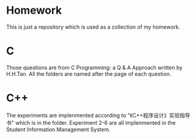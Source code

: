 # Homework

This is just a repository which is used as a collection of my homework. 

# C
Those questions are from C Programming: a Q & A Approach written by H.H.Tan. All the folders are named after the page of each question.

# C++
The experiments are implenmented according to "《C++程序设计》实验指导书" which is in the folder. Experiment 2-6 are all implenmented in the Student Information Management System.
